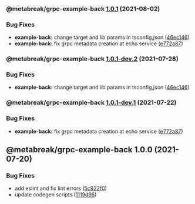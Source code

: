 ### @metabreak/grpc-example-back [1.0.1](https://github.com/metabreak/grpc-lib/compare/@metabreak/grpc-example-back@1.0.0...@metabreak/grpc-example-back@1.0.1) (2021-08-02)

### Bug Fixes

- **example-back:** change target and lib params in tsconfig,json ([46ec146](https://github.com/metabreak/grpc-lib/commit/46ec14635171521f5b39b033164d3b15c7b2afd8))
- **example-back:** fix grpc metadata creation at echo service ([e772a87](https://github.com/metabreak/grpc-lib/commit/e772a87b3faca5d766cdf75197c823f7f0866169))

### @metabreak/grpc-example-back [1.0.1-dev.2](https://github.com/metabreak/grpc-lib/compare/@metabreak/grpc-example-back@1.0.1-dev.1...@metabreak/grpc-example-back@1.0.1-dev.2) (2021-07-28)

### Bug Fixes

- **example-back:** change target and lib params in tsconfig,json ([46ec146](https://github.com/metabreak/grpc-lib/commit/46ec14635171521f5b39b033164d3b15c7b2afd8))

### @metabreak/grpc-example-back [1.0.1-dev.1](https://github.com/metabreak/grpc-lib/compare/@metabreak/grpc-example-back@1.0.0...@metabreak/grpc-example-back@1.0.1-dev.1) (2021-07-22)

### Bug Fixes

- **example-back:** fix grpc metadata creation at echo service ([e772a87](https://github.com/metabreak/grpc-lib/commit/e772a87b3faca5d766cdf75197c823f7f0866169))

## @metabreak/grpc-example-back 1.0.0 (2021-07-20)

### Bug Fixes

- add eslint and fix lint errors ([5c922f0](https://github.com/metabreak/grpc-lib/commit/5c922f0b89c3b74968f8c1547b26999bde4d6f62))
- update codegen scripts ([1119d96](https://github.com/metabreak/grpc-lib/commit/1119d965023a7ea1ce474a85ab5858564c02bceb))

